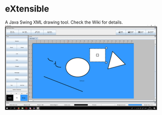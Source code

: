 # eXtensible
A Java Swing XML drawing tool.
Check the Wiki for details.
![A look at the UI](res/Screen.png?raw=true "eXtensible")
